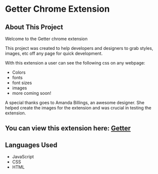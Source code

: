 # Getter Chrome Extension

## About This Project

Welcome to the Getter chrome extension

This project was created to help developers and designers to grab styles, images, etc off any page for quick development.

With this extension a user can see the following css on any webpage:

- Colors
- fonts
- font sizes
- images
- more coming soon!


A special thanks goes to Amanda Billings, an awesome designer. She helped create the images for the extension and was crucial in testing the extension.



## You can view this extension here: [Getter](https://chrome.google.com/webstore/detail/getter/nkgabfmcijbajgobbeloaobhbhpacnim)

## Languages Used

- JavaScript
- CSS
- HTML